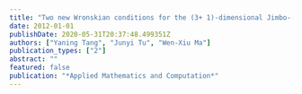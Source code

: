 ```yaml
---
title: "Two new Wronskian conditions for the (3+ 1)-dimensional Jimbo--Miwa equation"
date: 2012-01-01
publishDate: 2020-05-31T20:37:48.499351Z
authors: ["Yaning Tang", "Junyi Tu", "Wen-Xiu Ma"]
publication_types: ["2"]
abstract: ""
featured: false
publication: "*Applied Mathematics and Computation*"
---
```


